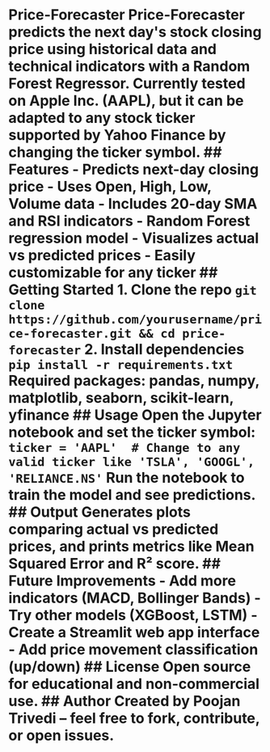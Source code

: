 # Price-Forecaster  **Price-Forecaster** predicts the next day's stock closing price using historical data and technical indicators with a Random Forest Regressor. Currently tested on Apple Inc. (AAPL), but it can be adapted to any stock ticker supported by Yahoo Finance by changing the ticker symbol.  ## Features  - Predicts next-day closing price  - Uses Open, High, Low, Volume data  - Includes 20-day SMA and RSI indicators  - Random Forest regression model  - Visualizes actual vs predicted prices  - Easily customizable for any ticker  ## Getting Started  **1. Clone the repo**  `git clone https://github.com/yourusername/price-forecaster.git && cd price-forecaster`  **2. Install dependencies**  `pip install -r requirements.txt`  Required packages: pandas, numpy, matplotlib, seaborn, scikit-learn, yfinance  ## Usage  Open the Jupyter notebook and set the ticker symbol:  `ticker = 'AAPL'  # Change to any valid ticker like 'TSLA', 'GOOGL', 'RELIANCE.NS'`  Run the notebook to train the model and see predictions.  ## Output  Generates plots comparing actual vs predicted prices, and prints metrics like Mean Squared Error and R² score.  ## Future Improvements  - Add more indicators (MACD, Bollinger Bands)  - Try other models (XGBoost, LSTM)  - Create a Streamlit web app interface  - Add price movement classification (up/down)  ## License  Open source for educational and non-commercial use.  ## Author  Created by **Poojan Trivedi** – feel free to fork, contribute, or open issues.
